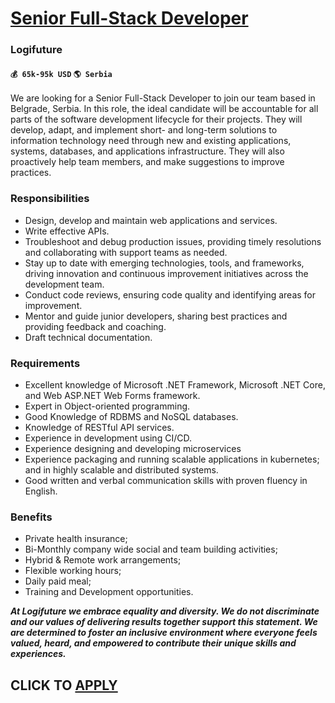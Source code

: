 # [Senior Full-Stack Developer](https://www.remotewlb.com/apply/senior-full-stack-developer-45709)  
### Logifuture  
#### `💰 65k-95k USD` `🌎 Serbia`  

We are looking for a Senior Full-Stack Developer to join our team based in Belgrade, Serbia. In this role, the ideal candidate will be accountable for all parts of the software development lifecycle for their projects. They will develop, adapt, and implement short- and long-term solutions to information technology need through new and existing applications, systems, databases, and applications infrastructure. They will also proactively help team members, and make suggestions to improve practices.

### Responsibilities

  * Design, develop and maintain web applications and services.
  * Write effective APIs.
  * Troubleshoot and debug production issues, providing timely resolutions and collaborating with support teams as needed.
  * Stay up to date with emerging technologies, tools, and frameworks, driving innovation and continuous improvement initiatives across the development team.
  * Conduct code reviews, ensuring code quality and identifying areas for improvement.
  * Mentor and guide junior developers, sharing best practices and providing feedback and coaching.
  * Draft technical documentation.

### Requirements

  * Excellent knowledge of Microsoft .NET Framework, Microsoft .NET Core, and Web ASP.NET Web Forms framework.
  * Expert in Object-oriented programming.
  * Good Knowledge of RDBMS and NoSQL databases.
  * Knowledge of RESTful API services.
  * Experience in development using CI/CD.
  * Experience designing and developing microservices
  * Experience packaging and running scalable applications in kubernetes; and in highly scalable and distributed systems.
  * Good written and verbal communication skills with proven fluency in English.

### Benefits

  * Private health insurance;
  * Bi-Monthly company wide social and team building activities;
  * Hybrid & Remote work arrangements;
  * Flexible working hours;
  * Daily paid meal;
  * Training and Development opportunities.

_**At Logifuture we embrace equality and diversity. We do not discriminate and our values of delivering results together support this statement. We are determined to foster an inclusive environment where everyone feels valued, heard, and empowered to contribute their unique skills and experiences.**_

  
## CLICK TO [APPLY](https://www.remotewlb.com/apply/senior-full-stack-developer-45709)

